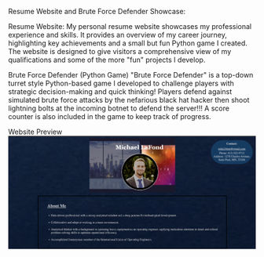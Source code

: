 Resume Website and Brute Force Defender Showcase:

Resume Website:
My personal resume website showcases my professional experience and skills. It provides an overview of my career journey, highlighting key achievements and a small but fun Python game I created. The website is designed to give visitors a comprehensive view of my qualifications and some of the more "fun" projects I develop.

Brute Force Defender (Python Game)
"Brute Force Defender" is a top-down turret style Python-based game I developed to challenge players with strategic decision-making and quick thinking! Players defend against simulated brute force attacks by the nefarious black hat hacker then shoot lightning bolts at the incoming botnet to defend the server!!! A score counter is also included in the game to keep track of progress.

Website Preview
![Website Preview](/Website%20Image.png)

